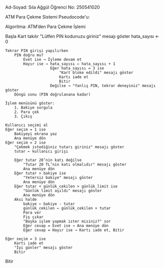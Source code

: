 Ad-Soyad: Sıla Ağgül
Öğrenci No: 250541020

ATM Para Çekme Sistemi Pseudocode'u:

Algoritma: ATM’den Para Çekme İşlemi

Başla
    Kart takılır
    "Lütfen PIN kodunuzu giriniz" mesajı göster
    hata_sayısı ← 0

    Tekrar PIN girişi yapılırken
        PIN doğru mu?
            Evet ise → İşleme devam et
            Hayır ise → hata_sayısı ← hata_sayısı + 1
                        Eğer hata_sayısı = 3 ise
                            "Kart bloke edildi" mesajı göster
                            Kartı iade et
                            Bitir
                        Değilse → "Yanlış PIN, tekrar deneyiniz" mesajı göster
        Döngü sonu (PIN doğrulanana kadar)

    İşlem menüsünü göster:
        1. Bakiye sorgula
        2. Para çek
        3. Çıkış

    Kullanıcı seçimi al
    Eğer seçim = 1 ise
        Bakiyeyi ekrana yaz
        Ana menüye dön
    Eğer seçim = 2 ise
        "Çekmek istediğiniz tutarı giriniz" mesajı göster
        tutar ← kullanıcı girişi

        Eğer tutar 20’nin katı değilse
            "Tutar 20 TL’nin katı olmalıdır" mesajı göster
            Ana menüye dön
        Eğer tutar > bakiye ise
            "Yetersiz bakiye" mesajı göster
            Ana menüye dön
        Eğer tutar + günlük_cekilen > günlük_limit ise
            "Günlük limit aşıldı" mesajı göster
            Ana menüye dön
        Aksi halde
            bakiye ← bakiye - tutar
            günlük_cekilen ← günlük_cekilen + tutar
            Para ver
            Fiş çıkar
            "Başka işlem yapmak ister misiniz?" sor
            Eğer cevap = Evet ise → Ana menüye dön
            Eğer cevap = Hayır ise → Kartı iade et, Bitir

    Eğer seçim = 3 ise
        Kartı iade et
        "İyi günler" mesajı göster
        Bitir
Bitir

